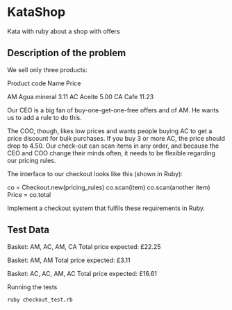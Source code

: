 # KataShop
Kata with ruby about a shop with offers

## Description of the problem

We sell only three products:

Product code        Name            Price

AM                 Agua mineral      3.11
AC                 Aceite            5.00
CA                 Cafe             11.23

Our CEO is a big fan of buy-one-get-one-free offers and of AM. He wants us to add a rule to do this.

The COO, though, likes low prices and wants people buying AC to get a price discount for bulk purchases. 
If you buy 3 or more AC, the price should drop to 4.50. Our check-out can scan items in any order, and because the CEO and COO change their minds often, it needs to be flexible regarding our pricing rules.

The interface to our checkout looks like this (shown in Ruby):

co = Checkout.new(pricing_rules)
co.scan(item)
co.scan(another item)
Price = co.total

Implement a checkout system that fulfils these requirements in Ruby.

## Test Data

Basket: AM, AC, AM, CA
Total price expected: £22.25

Basket: AM, AM
Total price expected: £3.11

Basket: AC, AC, AM, AC
Total price expected: £16.61

Running the tests

    ruby checkout_test.rb
